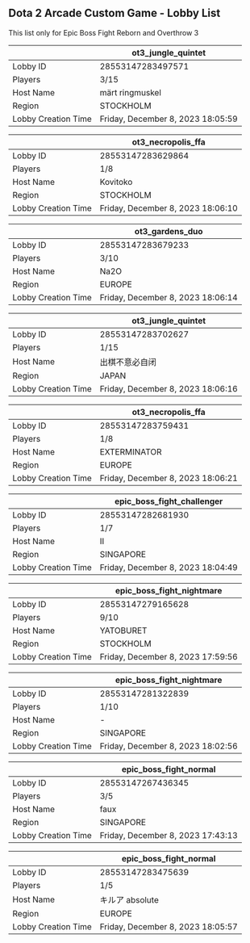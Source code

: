 ## Dota 2 Arcade Custom Game - Lobby List

This list only for Epic Boss Fight Reborn and Overthrow 3

|  | ot3_jungle_quintet |
| ------ | ------ |
| Lobby ID | 28553147283497571 |
| Players | 3/15 |
| Host Name | märt ringmuskel |
| Region | STOCKHOLM |
| Lobby Creation Time | Friday, December 8, 2023 18:05:59 |


|  | ot3_necropolis_ffa |
| ------ | ------ |
| Lobby ID | 28553147283629864 |
| Players | 1/8 |
| Host Name | Kovitoko |
| Region | STOCKHOLM |
| Lobby Creation Time | Friday, December 8, 2023 18:06:10 |


|  | ot3_gardens_duo |
| ------ | ------ |
| Lobby ID | 28553147283679233 |
| Players | 3/10 |
| Host Name | Na2O |
| Region | EUROPE |
| Lobby Creation Time | Friday, December 8, 2023 18:06:14 |


|  | ot3_jungle_quintet |
| ------ | ------ |
| Lobby ID | 28553147283702627 |
| Players | 1/15 |
| Host Name | 出棋不意必自闭 |
| Region | JAPAN |
| Lobby Creation Time | Friday, December 8, 2023 18:06:16 |


|  | ot3_necropolis_ffa |
| ------ | ------ |
| Lobby ID | 28553147283759431 |
| Players | 1/8 |
| Host Name | EXTERMINATOR |
| Region | EUROPE |
| Lobby Creation Time | Friday, December 8, 2023 18:06:21 |


|  | epic_boss_fight_challenger |
| ------ | ------ |
| Lobby ID | 28553147282681930 |
| Players | 1/7 |
| Host Name | II |
| Region | SINGAPORE |
| Lobby Creation Time | Friday, December 8, 2023 18:04:49 |


|  | epic_boss_fight_nightmare |
| ------ | ------ |
| Lobby ID | 28553147279165628 |
| Players | 9/10 |
| Host Name | YATOBURET |
| Region | STOCKHOLM |
| Lobby Creation Time | Friday, December 8, 2023 17:59:56 |


|  | epic_boss_fight_nightmare |
| ------ | ------ |
| Lobby ID | 28553147281322839 |
| Players | 1/10 |
| Host Name | - |
| Region | SINGAPORE |
| Lobby Creation Time | Friday, December 8, 2023 18:02:56 |


|  | epic_boss_fight_normal |
| ------ | ------ |
| Lobby ID | 28553147267436345 |
| Players | 3/5 |
| Host Name | faux |
| Region | SINGAPORE |
| Lobby Creation Time | Friday, December 8, 2023 17:43:13 |


|  | epic_boss_fight_normal |
| ------ | ------ |
| Lobby ID | 28553147283475639 |
| Players | 1/5 |
| Host Name | キルア absolute |
| Region | EUROPE |
| Lobby Creation Time | Friday, December 8, 2023 18:05:57 |


